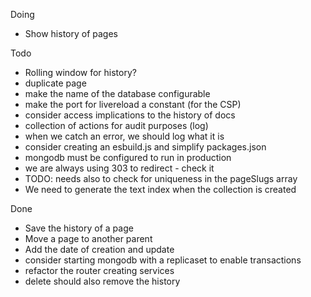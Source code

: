 Doing
- Show history of pages

Todo
- Rolling window for history?
- duplicate page
- make the name of the database configurable
- make the port for livereload a constant (for the CSP)
- consider access implications to the history of docs
- collection of actions for audit purposes (log)
- when we catch an error, we should log what it is
- consider creating an esbuild.js and simplify packages.json
- mongodb must be configured to run in production
- we are always using 303 to redirect - check it
- TODO: needs also to check for uniqueness in the pageSlugs array
- We need to generate the text index when the collection is created


Done
- Save the history of a page
- Move a page to another parent
- Add the date of creation and update
- consider starting mongodb with a replicaset to enable transactions
- refactor the router creating services
- delete should also remove the history
